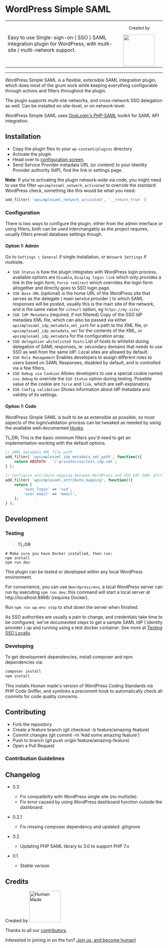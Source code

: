 # WordPress Simple SAML

<table width="100%">
	<tr>
		<td align="left" width="70%">
			Easy to use Single-sign-on ( SSO ) SAML integration plugin for WordPress, with multi-site / multi-network support.
		</td>
		<td align="center">
			<p style="font-size:small">Created by</p>
			<img src="https://humanmade.com/content/themes/hmnmd/assets/images/hm-logo.svg" width="100" />
		</td>
	</tr>
</table>

---

WordPress Simple SAML is a flexible, extensible SAML integration plugin, which does most of the grunt work while keeping everything configurable through actions and filters throughout the plugin.

The plugin supports multi-site networks, and cross-network SSO delegation as well. Can be installed on site-level, or on network-level.

WordPress Simple SAML uses [OneLogin's PHP-SAML](https://github.com/onelogin/php-saml) toolkit for SAML API integration.

## Installation

-   Copy the plugin files to your `wp-content/plugins` directory
-   Activate the plugin
-   Head over to [configuration screen](#Configuration).
-   Send Service Provider metadata URL (or content) to your Identity Provider authority (IdP), find the link in settings page.

**Note**: If you're activating the plugin network-wide via code, you might need to use the filter `wpsimplesaml_network_activated` to override the standard WordPress check, something like this would be what you need:

```php
add_filter( 'wpsimplesaml_network_activated', '__return_true' )
```

### Configuration

There is two ways to configure the plugin, either from the admin interface or using filters, both can be used interchangably as the project requires, usually filters prevail database settings though.

#### Option 1: Admin

Go to `Settings \ General` if single installation, or `Network Settings` if multisite.

-   `SSO Status`
    is how the plugin integrates with WordPress login process, available options are `Disable`, `Display login link` which only provides a link in the login form, `Force redirect` which overrides the login form altogether and directly goes to SSO login page.
-   `SSO Base URL` (optional)
    is the home URL of the WordPress site that serves as the delegate ( main service provider ) to which SAML responses will be posted, usually this is the main site of the network, and is the same value for `siteurl` option, eg `https://my.site/`
-   `SSO IdP Metadata` (required, if not filtered)
    Copy of the SSO IdP metadata XML file, which can also be passed via either `wpsimplesaml_idp_metadata_xml_path` for a path to the XML file, or `wpsimplesaml_idp_metadata_xml` for the contents of the XML, or `wpsimplesaml_idp_metadata` for the configuration array.
-   `SSO delegation whitelisted hosts`
    List of hosts to whitelist during delegation of SAML responses, ie: secondary domains that needs to use SSO as well from the same IdP. Local sites are allowed by default.
-   `SSO Role Management`
    Enables developers to assign different roles to users based on SAML Responses, disabled by default, and is controlled via a few filters,
-   `SSO Debug via Cookies`
    Allows developers to use a special cookie named `sso_debug` to override the `SSO Status` option during testing. Possible value of the cookie are `force` and `link`, which are self-explanatory.
-   `SSO Config validation`
    Shows information about IdP metadata and validity of its settings.

#### Option 1: Code

WordPress Simple SAML is built to be as extensible as possible, so most aspects of the login/validation process can be tweaked as needed by using the available well-documented [Hooks](https://github.com/humanmade/wp-simple-saml/wiki/Hooks).

TL;DR; This is the basic minimum filters you'd need to get an implementation working with the default options.

```php
// SAML metadata XML file path
add_filter( 'wpsimplesaml_idp_metadata_xml_path', function(){
	return ABSPATH . '/.private/sso/test.idp.xml';
} );

// Configure attribute mapping between WordPress and SSO IdP SAML attributes
add_filter( 'wpsimplesaml_attribute_mapping', function(){
	return [
		'user_login' => 'uid',
		'user_email' => 'email',
	];
} );
```

## Development

### Testing

> **TL;DR**

```
# Make sure you have Docker installed, then run:
npm install
npm run dev
```

This plugin can be tested or developed within any local WordPress environment.

For convenience, you can use `@wordpress/env`, a local WordPress server can run by executing `npm run dev`: this command will start a local server at http://localhost:8888/ (requires Docker).

Run `npm run wp-env stop` to shut down the server when finished.

As SSO authorities are usually a pain to change, and credentials take time to be configured, we've documented steps to get a sample SAML IdP ( Identity provider ) up and running using a test docker container. See more at [Testing SSO Locally](https://github.com/humanmade/wp-simple-saml/wiki/Testing-SSO-locally).

### Developing

To get development dependencies, install composer and npm dependencies via:

```bash
composer install
npm install
```

This installs Human made's version of WordPress Coding Standards via PHP Code Sniffer, and symlinks a precommit hook to automatically check all commits for code quality concerns.

## Contributing

- Fork the repository
- Create a feature branch (git checkout -b feature/amazing-feature)
- Commit changes (git commit -m 'Add some amazing feature')
- Push to branch (git push origin feature/amazing-feature)
- Open a Pull Request

### Contribution Guidelines


## Changelog

-   0.3

    -   Fix compatibilty with WordPress single site (no multisite).
    -   Fix error caused by using WordPress dashboard function outside the dashboard.

-   0.2.1

    -   Fix missing composer dependency and updated .gitignore

-   0.2

    -   Updating PHP SAML library to 3.0 to support PHP 7.x

-   0.1
    -   Stable version

## Credits

Created by <a href="https://hmn.md/"><img src="https://humanmade.com/content/themes/hmnmd/assets/images/hm-logo.svg" width="100" alt="Human Made" /></a>

Thanks to all our [contributors](https://github.com/humanmade/wp-simple-saml/graphs/contributors).

Interested in joining in on the fun? [Join us, and become human!](https://hmn.md/is/hiring/)
